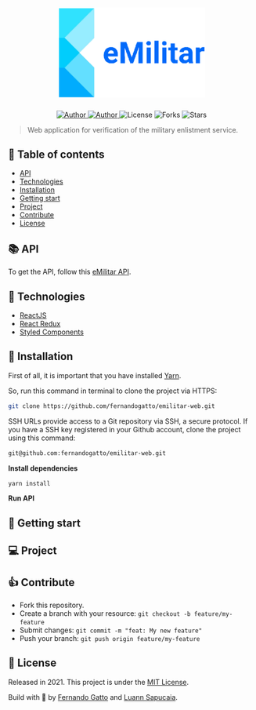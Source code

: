 <h1 align="center">
   <img
        alt="eMilitar"
        title="eMilitar"
        src=".github/logo.png"
        width="300"
    />
</h1>

<p align="center">
  <a href="https://github.com/fernandogatto/" target="_blank">
    <img src="https://img.shields.io/badge/author-fernandogatto-13B0FC" alt="Author">
  </a>
    
  <a href="https://github.com/sapucaialuann/" target="_blank">
    <img src="https://img.shields.io/badge/author-sapucaialuann-13B0FC" alt="Author">
  </a>

  <img src="https://img.shields.io/badge/license-MIT-%2313B0FC" alt="License">
  
  <img src="https://img.shields.io/github/forks/fernandogatto/plantmanager-mobile?color=13B0FC" alt="Forks">     

  <img src="https://img.shields.io/github/stars/fernandogatto/plantmanager-mobile?color=13B0FC" alt="Stars">
</p>

> Web application for verification of the military enlistment service.

## 🔗 Table of contents
- [API](#api)
- [Technologies](#technologies)
- [Installation](#installation)
- [Getting start](#start)
- [Project](#project)
- [Contribute](#contribute)
- [License](#license)

## 📚 API <a name="api"/>

To get the API, follow this [eMilitar API](https://emilitar-api.herokuapp.com/swagger-ui/index.html?configUrl=/v3/api-docs/swagger-config).

## 📌 Technologies <a name="technologies"/>

- [ReactJS](https://pt-br.reactjs.org/)
- [React Redux](https://react-redux.js.org/)
- [Styled Components](https://styled-components.com/)

## 📂 Installation <a name="installation"/>

First of all, it is important that you have installed [Yarn](https://yarnpkg.com/).

So, run this command in terminal to clone the project via HTTPS:

```bash
git clone https://github.com/fernandogatto/emilitar-web.git
```

SSH URLs provide access to a Git repository via SSH, a secure protocol. If you have a SSH key registered in your Github account, clone the project using this command:

```bash
git@github.com:fernandogatto/emilitar-web.git
```

**Install dependencies**

```bash
yarn install
```

**Run API**

## 🚀 Getting start <a name="start"/>

## 💻 Project <a name="project"/>

## 👍 Contribute <a name="contribute"/>

- Fork this repository.
- Create a branch with your resource: ```git checkout -b feature/my-feature```
- Submit changes: ```git commit -m "feat: My new feature"```
- Push your branch: ```git push origin feature/my-feature```

## 📕 License <a name="license"/>

Released in 2021. This project is under the [MIT License](https://choosealicense.com/licenses/mit/).

Build with 💜 by [Fernando Gatto](https://github.com/fernandogatto/) and [Luann Sapucaia](https://github.com/sapucaialuann).
